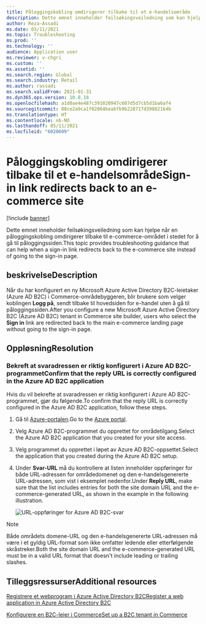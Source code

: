 ```yaml
---
title: Påloggingskobling omdirigerer tilbake til et e-handelsområde
description: Dette emnet inneholder feilsøkingsveiledning som kan hjelpe når en påloggingskobling omdirigerer tilbake til e-commerce-området i stedet for å gå til påloggingssiden.
author: Reza-Assadi
ms.date: 03/11/2021
ms.topic: Troubleshooting
ms.prod: ''
ms.technology: ''
audience: Application user
ms.reviewer: v-chgri
ms.custom: ''
ms.assetid: ''
ms.search.region: Global
ms.search.industry: Retail
ms.author: rassadi
ms.search.validFrom: 2021-01-31
ms.dyn365.ops.version: 10.0.18
ms.openlocfilehash: a1d0ae4e487c391020947c607d5d7cb5d1ba6af4
ms.sourcegitcommit: 08ce2a9ca1f02064beabfb9b228717d39882164b
ms.translationtype: HT
ms.contentlocale: nb-NO
ms.lasthandoff: 05/11/2021
ms.locfileid: "6020609"
---
```

# <a name="sign-in-link-redirects-back-to-an-e-commerce-site"></a><span data-ttu-id="c377a-103">Påloggingskobling omdirigerer tilbake til et e-handelsområde</span><span class="sxs-lookup"><span data-stu-id="c377a-103">Sign-in link redirects back to an e-commerce site</span></span>

[!include [banner](../../includes/banner.md)]

<span data-ttu-id="c377a-104">Dette emnet inneholder feilsøkingsveiledning som kan hjelpe når en påloggingskobling omdirigerer tilbake til e-commerce-området i stedet for å gå til påloggingssiden.</span><span class="sxs-lookup"><span data-stu-id="c377a-104">This topic provides troubleshooting guidance that can help when a sign-in link redirects back to the e-commerce site instead of going to the sign-in page.</span></span>

## <a name="description"></a><span data-ttu-id="c377a-105">beskrivelse</span><span class="sxs-lookup"><span data-stu-id="c377a-105">Description</span></span>

<span data-ttu-id="c377a-106">Når du har konfigurert en ny Microsoft Azure Active Directory B2C-leietaker (Azure AD B2C) i Commerce-områdebyggeren, blir brukere som velger koblingen **Logg på**, sendt tilbake til hovedsiden for e-handel uten å gå til påloggingssiden.</span><span class="sxs-lookup"><span data-stu-id="c377a-106">After you configure a new Microsoft Azure Active Directory B2C (Azure AD B2C) tenant in Commerce site builder, users who select the **Sign in** link are redirected back to the main e-commerce landing page without going to the sign-in page.</span></span>

## <a name="resolution"></a><span data-ttu-id="c377a-107">Oppløsning</span><span class="sxs-lookup"><span data-stu-id="c377a-107">Resolution</span></span>

### <a name="confirm-that-the-reply-url-is-correctly-configured-in-the-azure-ad-b2c-application"></a><span data-ttu-id="c377a-108">Bekreft at svaradressen er riktig konfigurert i Azure AD B2C-programmet</span><span class="sxs-lookup"><span data-stu-id="c377a-108">Confirm that the reply URL is correctly configured in the Azure AD B2C application</span></span>

<span data-ttu-id="c377a-109">Hvis du vil bekrefte at svaradressen er riktig konfigurert i Azure AD B2C-programmet, gjør du følgende.</span><span class="sxs-lookup"><span data-stu-id="c377a-109">To confirm that the reply URL is correctly configured in the Azure AD B2C application, follow these steps.</span></span>

1. <span data-ttu-id="c377a-110">Gå til [Azure-portalen](https://portal.azure.com/).</span><span class="sxs-lookup"><span data-stu-id="c377a-110">Go to the [Azure portal](https://portal.azure.com/).</span></span>
1. <span data-ttu-id="c377a-111">Velg Azure AD B2C-programmet du opprettet for områdetilgang.</span><span class="sxs-lookup"><span data-stu-id="c377a-111">Select the Azure AD B2C application that you created for your site access.</span></span>
1. <span data-ttu-id="c377a-112">Velg programmet du opprettet i løpet av Azure AD B2C-oppsettet.</span><span class="sxs-lookup"><span data-stu-id="c377a-112">Select the application that you created during the Azure AD B2C setup.</span></span>
1. <span data-ttu-id="c377a-113">Under **Svar-URL** må du kontrollere at listen inneholder oppføringer for både URL-adressen for områdedomenet og den e-handelsgenererte URL-adressen, som vist i eksemplet nedenfor.</span><span class="sxs-lookup"><span data-stu-id="c377a-113">Under **Reply URL**, make sure that the list includes entries for both the site domain URL and the e-commerce-generated URL, as shown in the example in the following illustration.</span></span>

    ![URL-oppføringer for Azure AD B2C-svar](media/aad-b2c-reply-url.jpg)

> [!NOTE]
> <span data-ttu-id="c377a-115">Både områdets domene-URL og den e-handelsgenererte URL-adressen må være i et gyldig URL-format som ikke omfatter ledende eller etterfølgende skråstreker.</span><span class="sxs-lookup"><span data-stu-id="c377a-115">Both the site domain URL and the e-commerce-generated URL must be in a valid URL format that doesn't include leading or trailing slashes.</span></span>

## <a name="additional-resources"></a><span data-ttu-id="c377a-116">Tilleggsressurser</span><span class="sxs-lookup"><span data-stu-id="c377a-116">Additional resources</span></span>

[<span data-ttu-id="c377a-117">Registrere et webprogram i Azure Active Directory B2C</span><span class="sxs-lookup"><span data-stu-id="c377a-117">Register a web application in Azure Active Directory B2C</span></span>](/azure/active-directory-b2c/tutorial-register-applications?tabs=app-reg-ga#register-a-web-application)

[<span data-ttu-id="c377a-118">Konfigurere en B2C-leier i Commerce</span><span class="sxs-lookup"><span data-stu-id="c377a-118">Set up a B2C tenant in Commerce</span></span>](../set-up-b2c-tenant.md)